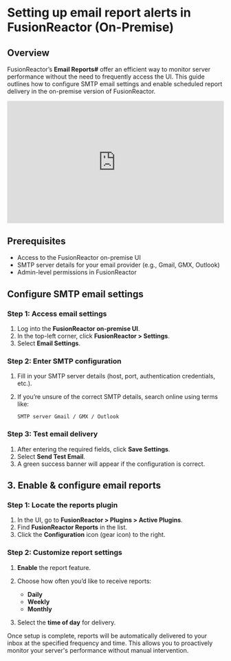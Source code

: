 # Setting up email report alerts in FusionReactor (On-Premise)

## Overview

FusionReactor’s **Email Reports#** offer an efficient way to monitor server performance without the need to frequently access the UI. This guide outlines how to configure SMTP email settings and enable scheduled report delivery in the on-premise version of FusionReactor.

<div style="padding:56.25% 0 0 0;position:relative;"><iframe src="https://player.vimeo.com/video/1081897822?badge=0&amp;autopause=0&amp;player_id=0&amp;app_id=58479" frameborder="0" allow="autoplay; fullscreen; picture-in-picture; clipboard-write; encrypted-media" style="position:absolute;top:0;left:0;width:100%;height:100%;" title="Setting up email report alerts in FusionReactor (On-Premise)"></iframe></div><script src="https://player.vimeo.com/api/player.js"></script>

## Prerequisites

* Access to the FusionReactor on-premise UI
* SMTP server details for your email provider (e.g., Gmail, GMX, Outlook)
* Admin-level permissions in FusionReactor


## Configure SMTP email settings

### Step 1: Access email settings

1. Log into the **FusionReactor on-premise UI**.
2. In the top-left corner, click **FusionReactor > Settings**.
3. Select **Email Settings**.

### Step 2: Enter SMTP configuration

1. Fill in your SMTP server details (host, port, authentication credentials, etc.).
2. If you’re unsure of the correct SMTP details, search online using terms like:

   ```
   SMTP server Gmail / GMX / Outlook
   ```

### Step 3: Test email delivery

1. After entering the required fields, click **Save Settings**.
2. Select **Send Test Email**.
3. A green success banner will appear if the configuration is correct.


## 3. Enable & configure email reports

### Step 1: Locate the reports plugin

1. In the UI, go to **FusionReactor > Plugins > Active Plugins**.
2. Find **FusionReactor Reports** in the list.
3. Click the **Configuration** icon (gear icon) to the right.

### Step 2: Customize report settings

1. **Enable** the report feature.
2. Choose how often you’d like to receive reports:

     * **Daily**
     * **Weekly**
     * **Monthly**

3. Select the **time of day** for delivery.



Once setup is complete, reports will be automatically delivered to your inbox at the specified frequency and time. This allows you to proactively monitor your server's performance without manual intervention.

